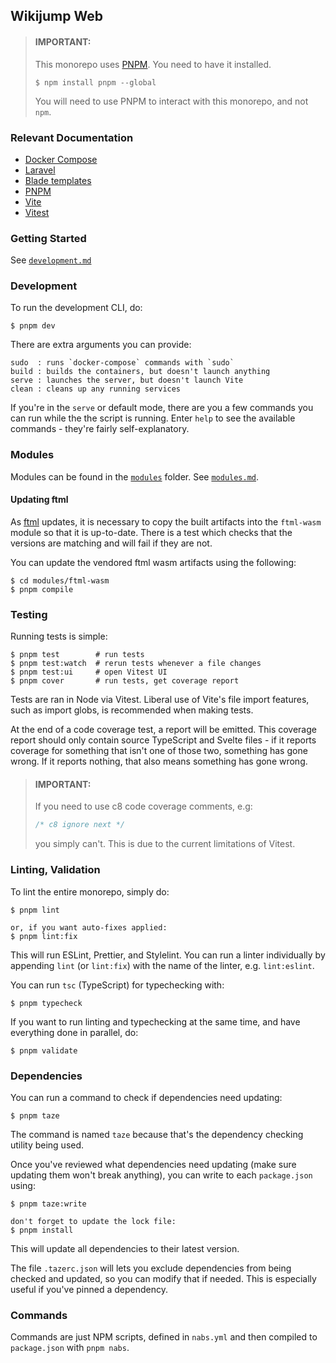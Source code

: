 ## Wikijump Web

> #### **IMPORTANT:**
>
> This monorepo uses [PNPM](https://pnpm.io/). You need to have it installed.
>
> ```
> $ npm install pnpm --global
> ```
>
> You will need to use PNPM to interact with this monorepo, and not `npm`.

### Relevant Documentation

- [Docker Compose](https://docs.docker.com/compose/)
- [Laravel](https://laravel.com/docs/8.x/)
- [Blade templates](https://laravel.com/docs/8.x/blade)
- [PNPM](https://pnpm.io/)
- [Vite](https://vitejs.dev/)
- [Vitest](https://github.com/vitest-dev/vitest)

### Getting Started

See [`development.md`](../docs/development.md)

### Development

To run the development CLI, do:
```
$ pnpm dev
```

There are extra arguments you can provide:
```
sudo  : runs `docker-compose` commands with `sudo`
build : builds the containers, but doesn't launch anything
serve : launches the server, but doesn't launch Vite
clean : cleans up any running services
```

If you're in the `serve` or default mode, there are you a few commands you can run while the the script is running. Enter `help` to see the available commands - they're fairly self-explanatory.

### Modules

Modules can be found in the [`modules`](./modules) folder. See [`modules.md`](../docs/modules.md).

#### Updating ftml

As [ftml](../ftml/README.md) updates, it is necessary to copy the built artifacts into the `ftml-wasm` module so that it is up-to-date. There is a test which checks that the versions are matching and will fail if they are not.

You can update the vendored ftml wasm artifacts using the following:

```
$ cd modules/ftml-wasm
$ pnpm compile
```

### Testing

Running tests is simple:

```
$ pnpm test        # run tests
$ pnpm test:watch  # rerun tests whenever a file changes
$ pnpm test:ui     # open Vitest UI
$ pnpm cover       # run tests, get coverage report
```

Tests are ran in Node via Vitest. Liberal use of Vite's file import features, such as import globs, is recommended when making tests.

At the end of a code coverage test, a report will be emitted. This coverage report should only contain source TypeScript and Svelte files - if it reports coverage for something that isn't one of those two, something has gone wrong. If it reports nothing, that also means something has gone wrong.

> #### **IMPORTANT:**
>
> If you need to use c8 code coverage comments, e.g:
>
> ```js
> /* c8 ignore next */
> ```
>
> you simply can't. This is due to the current limitations of Vitest.

### Linting, Validation

To lint the entire monorepo, simply do:

```
$ pnpm lint

or, if you want auto-fixes applied:
$ pnpm lint:fix
```

This will run ESLint, Prettier, and Stylelint. You can run a linter individually by appending `lint` (or `lint:fix`) with the name of the linter, e.g. `lint:eslint`.

You can run `tsc` (TypeScript) for typechecking with:

```
$ pnpm typecheck
```

If you want to run linting and typechecking at the same time, and have everything done in parallel, do:

```
$ pnpm validate
```

### Dependencies

You can run a command to check if dependencies need updating:
```
$ pnpm taze
```

The command is named `taze` because that's the dependency checking utility being used.

Once you've reviewed what dependencies need updating (make sure updating them won't break anything), you can write to each `package.json` using:
```
$ pnpm taze:write

don't forget to update the lock file:
$ pnpm install
```

This will update all dependencies to their latest version.

The file `.tazerc.json` will lets you exclude dependencies from being checked and updated, so you can modify that if needed. This is especially useful if you've pinned a dependency.

### Commands

Commands are just NPM scripts, defined in `nabs.yml` and then compiled to
`package.json` with `pnpm nabs`.
